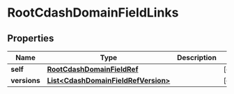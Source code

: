 

# RootCdashDomainFieldLinks

## Properties

Name | Type | Description | Notes
------------ | ------------- | ------------- | -------------
**self** | [**RootCdashDomainFieldRef**](RootCdashDomainFieldRef.md) |  |  [optional]
**versions** | [**List&lt;CdashDomainFieldRefVersion&gt;**](CdashDomainFieldRefVersion.md) |  |  [optional]




